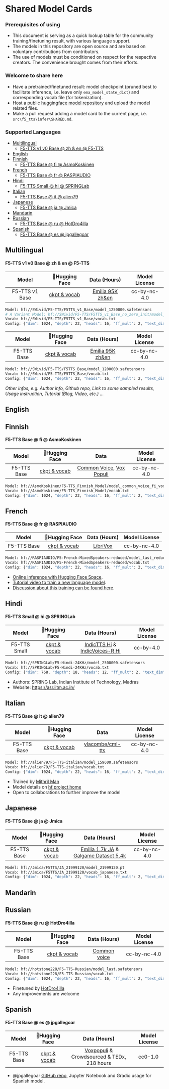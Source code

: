 <!-- omit in toc -->
# Shared Model Cards

<!-- omit in toc -->
### **Prerequisites of using**
- This document is serving as a quick lookup table for the community training/finetuning result, with various language support.
- The models in this repository are open source and are based on voluntary contributions from contributors.
- The use of models must be conditioned on respect for the respective creators. The convenience brought comes from their efforts.

<!-- omit in toc -->
### **Welcome to share here**
- Have a pretrained/finetuned result: model checkpoint (pruned best to facilitate inference, i.e. leave only `ema_model_state_dict`) and corresponding vocab file (for tokenization).
- Host a public [huggingface model repository](https://huggingface.co/new) and upload the model related files.
- Make a pull request adding a model card to the current page, i.e. `src\f5_tts\infer\SHARED.md`.

<!-- omit in toc -->
### Supported Languages
- [Multilingual](#multilingual)
    - [F5-TTS v1 v0 Base @ zh \& en @ F5-TTS](#f5-tts-v1-v0-base--zh--en--f5-tts)
- [English](#english)
- [Finnish](#finnish)
    - [F5-TTS Base @ fi @ AsmoKoskinen](#f5-tts-base--fi--asmokoskinen)
- [French](#french)
    - [F5-TTS Base @ fr @ RASPIAUDIO](#f5-tts-base--fr--raspiaudio)
- [Hindi](#hindi)
    - [F5-TTS Small @ hi @ SPRINGLab](#f5-tts-small--hi--springlab)
- [Italian](#italian)
    - [F5-TTS Base @ it @ alien79](#f5-tts-base--it--alien79)
- [Japanese](#japanese)
    - [F5-TTS Base @ ja @ Jmica](#f5-tts-base--ja--jmica)
- [Mandarin](#mandarin)
- [Russian](#russian)
    - [F5-TTS Base @ ru @ HotDro4illa](#f5-tts-base--ru--hotdro4illa)
- [Spanish](#spanish)
    - [F5-TTS Base @ es @ jpgallegoar](#f5-tts-base--es--jpgallegoar)


## Multilingual

#### F5-TTS v1 v0 Base @ zh & en @ F5-TTS
|Model|🤗Hugging Face|Data (Hours)|Model License|
|:---:|:------------:|:-----------:|:-------------:|
|F5-TTS v1 Base|[ckpt & vocab](https://huggingface.co/SWivid/F5-TTS/tree/main/F5TTS_v1_Base)|[Emilia 95K zh&en](https://huggingface.co/datasets/amphion/Emilia-Dataset/tree/fc71e07)|cc-by-nc-4.0|

```bash
Model: hf://SWivid/F5-TTS/F5TTS_v1_Base/model_1250000.safetensors
# A Variant Model: hf://SWivid/F5-TTS/F5TTS_v1_Base_no_zero_init/model_1250000.safetensors
Vocab: hf://SWivid/F5-TTS/F5TTS_v1_Base/vocab.txt
Config: {"dim": 1024, "depth": 22, "heads": 16, "ff_mult": 2, "text_dim": 512, "conv_layers": 4}
```

|Model|🤗Hugging Face|Data (Hours)|Model License|
|:---:|:------------:|:-----------:|:-------------:|
|F5-TTS Base|[ckpt & vocab](https://huggingface.co/SWivid/F5-TTS/tree/main/F5TTS_Base)|[Emilia 95K zh&en](https://huggingface.co/datasets/amphion/Emilia-Dataset/tree/fc71e07)|cc-by-nc-4.0|

```bash
Model: hf://SWivid/F5-TTS/F5TTS_Base/model_1200000.safetensors
Vocab: hf://SWivid/F5-TTS/F5TTS_Base/vocab.txt
Config: {"dim": 1024, "depth": 22, "heads": 16, "ff_mult": 2, "text_dim": 512, "text_mask_padding": False, "conv_layers": 4, "pe_attn_head": 1}
```

*Other infos, e.g. Author info, Github repo, Link to some sampled results, Usage instruction, Tutorial (Blog, Video, etc.) ...*


## English


## Finnish

#### F5-TTS Base @ fi @ AsmoKoskinen
|Model|🤗Hugging Face|Data|Model License|
|:---:|:------------:|:-----------:|:-------------:|
|F5-TTS Base|[ckpt & vocab](https://huggingface.co/AsmoKoskinen/F5-TTS_Finnish_Model)|[Common Voice](https://huggingface.co/datasets/mozilla-foundation/common_voice_17_0), [Vox Populi](https://huggingface.co/datasets/facebook/voxpopuli)|cc-by-nc-4.0|

```bash
Model: hf://AsmoKoskinen/F5-TTS_Finnish_Model/model_common_voice_fi_vox_populi_fi_20241206.safetensors
Vocab: hf://AsmoKoskinen/F5-TTS_Finnish_Model/vocab.txt
Config: {"dim": 1024, "depth": 22, "heads": 16, "ff_mult": 2, "text_dim": 512, "text_mask_padding": False, "conv_layers": 4, "pe_attn_head": 1}
```


## French

#### F5-TTS Base @ fr @ RASPIAUDIO
|Model|🤗Hugging Face|Data (Hours)|Model License|
|:---:|:------------:|:-----------:|:-------------:|
|F5-TTS Base|[ckpt & vocab](https://huggingface.co/RASPIAUDIO/F5-French-MixedSpeakers-reduced)|[LibriVox](https://librivox.org/)|cc-by-nc-4.0|

```bash
Model: hf://RASPIAUDIO/F5-French-MixedSpeakers-reduced/model_last_reduced.pt
Vocab: hf://RASPIAUDIO/F5-French-MixedSpeakers-reduced/vocab.txt
Config: {"dim": 1024, "depth": 22, "heads": 16, "ff_mult": 2, "text_dim": 512, "text_mask_padding": False, "conv_layers": 4, "pe_attn_head": 1}
```

- [Online Inference with Hugging Face Space](https://huggingface.co/spaces/RASPIAUDIO/f5-tts_french).
- [Tutorial video to train a new language model](https://www.youtube.com/watch?v=UO4usaOojys).
- [Discussion about this training can be found here](https://github.com/SWivid/F5-TTS/issues/434).


## Hindi

#### F5-TTS Small @ hi @ SPRINGLab
|Model|🤗Hugging Face|Data (Hours)|Model License|
|:---:|:------------:|:-----------:|:-------------:|
|F5-TTS Small|[ckpt & vocab](https://huggingface.co/SPRINGLab/F5-Hindi-24KHz)|[IndicTTS Hi](https://huggingface.co/datasets/SPRINGLab/IndicTTS-Hindi) & [IndicVoices-R Hi](https://huggingface.co/datasets/SPRINGLab/IndicVoices-R_Hindi) |cc-by-4.0|

```bash
Model: hf://SPRINGLab/F5-Hindi-24KHz/model_2500000.safetensors
Vocab: hf://SPRINGLab/F5-Hindi-24KHz/vocab.txt
Config: {"dim": 768, "depth": 18, "heads": 12, "ff_mult": 2, "text_dim": 512, "text_mask_padding": False, "conv_layers": 4, "pe_attn_head": 1}
```

- Authors: SPRING Lab, Indian Institute of Technology, Madras
- Website: https://asr.iitm.ac.in/


## Italian

#### F5-TTS Base @ it @ alien79
|Model|🤗Hugging Face|Data|Model License|
|:---:|:------------:|:-----------:|:-------------:|
|F5-TTS Base|[ckpt & vocab](https://huggingface.co/alien79/F5-TTS-italian)|[ylacombe/cml-tts](https://huggingface.co/datasets/ylacombe/cml-tts) |cc-by-nc-4.0|

```bash
Model: hf://alien79/F5-TTS-italian/model_159600.safetensors
Vocab: hf://alien79/F5-TTS-italian/vocab.txt
Config: {"dim": 1024, "depth": 22, "heads": 16, "ff_mult": 2, "text_dim": 512, "text_mask_padding": False, "conv_layers": 4, "pe_attn_head": 1}
```

- Trained by [Mithril Man](https://github.com/MithrilMan)
- Model details on [hf project home](https://huggingface.co/alien79/F5-TTS-italian)
- Open to collaborations to further improve the model


## Japanese

#### F5-TTS Base @ ja @ Jmica
|Model|🤗Hugging Face|Data (Hours)|Model License|
|:---:|:------------:|:-----------:|:-------------:|
|F5-TTS Base|[ckpt & vocab](https://huggingface.co/Jmica/F5TTS/tree/main/JA_25498980)|[Emilia 1.7k JA](https://huggingface.co/datasets/amphion/Emilia-Dataset/tree/fc71e07) & [Galgame Dataset 5.4k](https://huggingface.co/datasets/OOPPEENN/Galgame_Dataset)|cc-by-nc-4.0|

```bash
Model: hf://Jmica/F5TTS/JA_21999120/model_21999120.pt
Vocab: hf://Jmica/F5TTS/JA_21999120/vocab_japanese.txt
Config: {"dim": 1024, "depth": 22, "heads": 16, "ff_mult": 2, "text_dim": 512, "text_mask_padding": False, "conv_layers": 4, "pe_attn_head": 1}
```


## Mandarin


## Russian

#### F5-TTS Base @ ru @ HotDro4illa
|Model|🤗Hugging Face|Data (Hours)|Model License|
|:---:|:------------:|:-----------:|:-------------:|
|F5-TTS Base|[ckpt & vocab](https://huggingface.co/hotstone228/F5-TTS-Russian)|[Common voice](https://huggingface.co/datasets/mozilla-foundation/common_voice_17_0)|cc-by-nc-4.0|

```bash
Model: hf://hotstone228/F5-TTS-Russian/model_last.safetensors
Vocab: hf://hotstone228/F5-TTS-Russian/vocab.txt
Config: {"dim": 1024, "depth": 22, "heads": 16, "ff_mult": 2, "text_dim": 512, "text_mask_padding": False, "conv_layers": 4, "pe_attn_head": 1}
```
- Finetuned by [HotDro4illa](https://github.com/HotDro4illa)
- Any improvements are welcome


## Spanish

#### F5-TTS Base @ es @ jpgallegoar
|Model|🤗Hugging Face|Data (Hours)|Model License|
|:---:|:------------:|:-----------:|:-------------:|
|F5-TTS Base|[ckpt & vocab](https://huggingface.co/jpgallegoar/F5-Spanish)|[Voxpopuli](https://huggingface.co/datasets/facebook/voxpopuli) & Crowdsourced & TEDx, 218 hours|cc0-1.0|

- @jpgallegoar [GitHub repo](https://github.com/jpgallegoar/Spanish-F5), Jupyter Notebook and Gradio usage for Spanish model.
